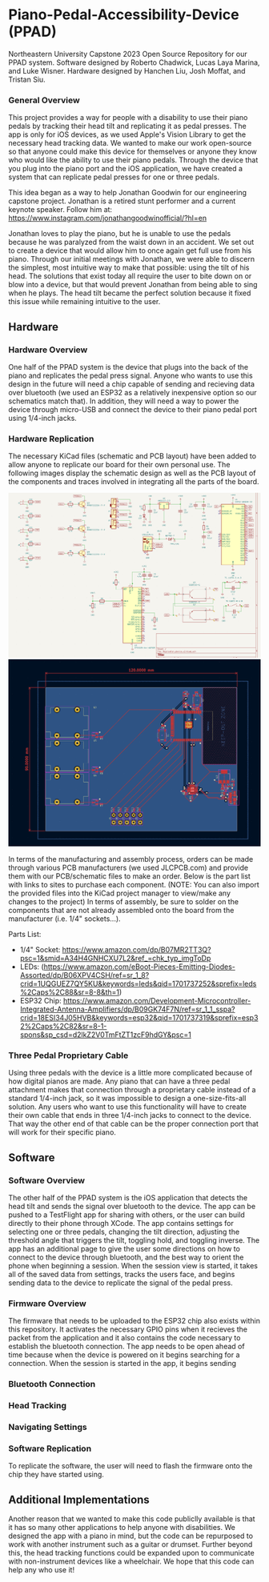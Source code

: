 # Piano-Pedal-Accessibility-Device (PPAD)
Northeastern University Capstone 2023 Open Source Repository for our PPAD system. Software designed by Roberto Chadwick, Lucas Laya Marina, and Luke Wisner. Hardware designed by Hanchen Liu, Josh Moffat, and Tristan Siu.

### General Overview
This project provides a way for people with a disability to use their piano pedals by tracking their head tilt and replicating it as pedal presses. The app is only for iOS devices, as we used Apple's Vision Library to get the necessary head tracking data. We wanted to make our work open-source so that anyone could make this device for themselves or anyone they know who would like the ability to use their piano pedals. Through the device that you plug into the piano port and the iOS application, we have created a system that can replicate pedal presses for one or three pedals. 

This idea began as a way to help Jonathan Goodwin for our engineering capstone project. Jonathan is a retired stunt performer and a current keynote speaker. Follow him at: https://www.instagram.com/jonathangoodwinofficial/?hl=en

Jonathan loves to play the piano, but he is unable to use the pedals because he was paralyzed from the waist down in an accident. We set out to create a device that would allow him to once again get full use from his piano. Through our initial meetings with Jonathan, we were able to discern the simplest, most intuitive way to make that possible: using the tilt of his head. The solutions that exist today all require the user to bite down on or blow into a device, but that would prevent Jonathan from being able to sing when he plays. The head tilt became the perfect solution because it fixed this issue while remaining intuitive to the user.

## Hardware
### Hardware Overview
One half of the PPAD system is the device that plugs into the back of the piano and replicates the pedal press signal. Anyone who wants to use this design in the future will need a chip capable of sending and recieving data over bluetooth (we used an ESP32 as a relatively inexpensive option so our schematics match that). In addition, they will need a way to power the device through micro-USB and connect the device to their piano pedal port using 1/4-inch jacks.

### Hardware Replication
The necessary KiCad files (schematic and PCB layout) have been added to allow anyone to replicate our board for their own personal use. The following images display the schematic design as well as the PCB layout of the components and traces involved in integrating all the parts of the board. 

<p align="center">
<img src="HardwareFiles/schematic.png" />
<img src="HardwareFiles/boardDesign.png" />
</p>

In terms of the manufacturing and assembly process, orders can be made through various PCB manufacturers (we used JLCPCB.com) and provide them with our PCB/schematic files to make an order. Below is the part list with links to sites to purchase each component. (NOTE: You can also import the provided files into the KiCad project manager to view/make any changes to the project) In terms of assembly, be sure to solder on the components that are not already assembled onto the board from the manufacturer (i.e. 1/4" sockets...).

Parts List:
- 1/4" Socket: https://www.amazon.com/dp/B07MR2TT3Q?psc=1&smid=A34H4GNHCXU7L2&ref_=chk_typ_imgToDp
- LEDs: (https://www.amazon.com/eBoot-Pieces-Emitting-Diodes-Assorted/dp/B06XPV4CSH/ref=sr_1_8?crid=1UQGUEZ7QY5KU&keywords=leds&qid=1701737252&sprefix=leds%2Caps%2C88&sr=8-8&th=1)
- ESP32 Chip: https://www.amazon.com/Development-Microcontroller-Integrated-Antenna-Amplifiers/dp/B09GK74F7N/ref=sr_1_1_sspa?crid=18ESI34J05HVB&keywords=esp32&qid=1701737319&sprefix=esp32%2Caps%2C82&sr=8-1-spons&sp_csd=d2lkZ2V0TmFtZT1zcF9hdGY&psc=1

### Three Pedal Proprietary Cable
Using three pedals with the device is a little more complicated because of how digital pianos are made. Any piano that can have a three pedal attachment makes that connection through a proprietary cable instead of a standard 1/4-inch jack, so it was impossible to design a one-size-fits-all solution. Any users who want to use this functionality will have to create their own cable that ends in three 1/4-inch jacks to connect to the device. That way the other end of that cable can be the proper connection port that will work for their specific piano.

## Software
### Software Overview
The other half of the PPAD system is the iOS application that detects the head tilt and sends the signal over bluetooth to the device. The app can be pushed to a TestFlight app for sharing with others, or the user can build directly to their phone through XCode. The app contains settings for selecting one or three pedals, changing the tilt direction, adjusting the threshold angle that triggers the tilt, toggling hold, and toggling inverse. The app has an additional page to give the user some directions on how to connect to the device through bluetooth, and the best way to orient the phone when beginning a session. When the session view is started, it takes all of the saved data from settings, tracks the users face, and begins sending data to the device to replicate the signal of the pedal press.

### Firmware Overview
The firmware that needs to be uploaded to the ESP32 chip also exists within this repository. It activates the necessary GPIO pins when it recieves the packet from the application and it also contains the code necessary to establish the bluetooth connection. The app needs to be open ahead of time because when the device is powered on it begins searching for a connection. When the session is started in the app, it begins sending 

### Bluetooth Connection

### Head Tracking

### Navigating Settings

### Software Replication
To replicate the software, the user will need to flash the firmware onto the chip they have started using. 

## Additional Implementations 
Another reason that we wanted to make this code publiclly available is that it has so many other applications to help anyone with disabilities. We designed the app with a piano in mind, but the code can be repurposed to work with another instrument such as a guitar or drumset. Further beyond this, the head tracking functions could be expanded upon to communicate with non-instrument devices like a wheelchair. We hope that this code can help any who use it!
